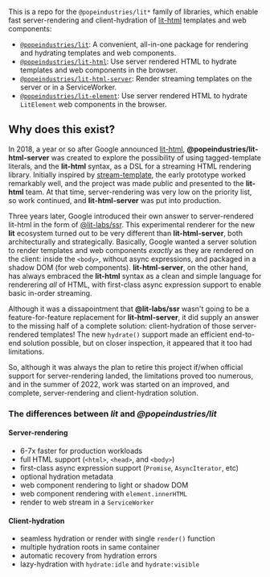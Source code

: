 This is a repo for the `@popeindustries/lit*` family of libraries, which enable fast server-rendering and client-hydration of [lit-html](https://lit.dev/docs/libraries/standalone-templates/) templates and web components:

- [`@popeindustries/lit`](https://github.com/popeindustries/lit/tree/main/packages/lit): A convenient, all-in-one package for rendering and hydrating templates and web components.
- [`@popeindustries/lit-html`](https://github.com/popeindustries/lit/tree/main/packages/lit-html): Use server rendered HTML to hydrate templates and web components in the browser.
- [`@popeindustries/lit-html-server`](https://github.com/popeindustries/lit/tree/main/packages/lit-html-server): Render streaming templates on the server or in a ServiceWorker.
- [`@popeindustries/lit-element`](https://github.com/popeindustries/lit/tree/main/packages/lit-element): Use server rendered HTML to hydrate `LitElement` web components in the browser.

## Why does this exist?

In 2018, a year or so after Google announced [lit-html](https://www.youtube.com/watch?v=Io6JjgckHbg), **@popeindustries/lit-html-server** was created to explore the possibility of using tagged-template literals, and the **lit-html** syntax, as a DSL for a streaming HTML rendering library. Initially inspired by [stream-template](https://github.com/almost/stream-template), the early prototype worked remarkably well, and the project was made public and presented to the **lit-html** team. At that time, server-rendering was very low on the priority list, so work continued, and **lit-html-server** was put into production.

Three years later, Google introduced their own answer to server-rendered lit-html in the form of [@lit-labs/ssr](https://github.com/lit/lit/tree/main/packages/labs/ssr). This experimental renderer for the new **lit** ecosystem turned out to be very different than **lit-html-server**, both architecturally and strategically. Basically, Google wanted a server solution to render templates and web components _exactly_ as they are rendered on the client: inside the `<body>`, without async expressions, and packaged in a shadow DOM (for web components). **lit-html-server**, on the other hand, has always embraced the **lit-html** syntax as a clean and simple language for renderering _all_ of HTML, with first-class async expression support to enable basic in-order streaming.

Although it was a dissapointment that **@lit-labs/ssr** wasn't going to be a feature-for-feature replacement for **lit-html-server**, it did supply an answer to the missing half of a complete solution: client-hydration of those server-rendered templates! The new `hydrate()` support made an efficient end-to-end solution possible, but on closer inspection, it appeared that it too had limitations.

So, although it was always the plan to retire this project if/when official support for server-rendering landed, the limitations proved too numerous, and in the summer of 2022, work was started on an improved, and complete, server-rendering and client-hydration solution.

### The differences between _lit_ and _@popeindustries/lit_

#### Server-rendering

- 6-7x faster for production workloads
- full HTML support (`<html>`, `<head>`, and `<body>`)
- first-class async expression support (`Promise`, `AsyncIterator`, etc)
- optional hydration metadata
- web component rendering to light or shadow DOM
- web component rendering with `element.innerHTML`
- render to web stream in a `ServiceWorker`

#### Client-hydration

- seamless hydration or render with single `render()` function
- multiple hydration roots in same container
- automatic recovery from hydration errors
- lazy-hydration with `hydrate:idle` and `hydrate:visible`
